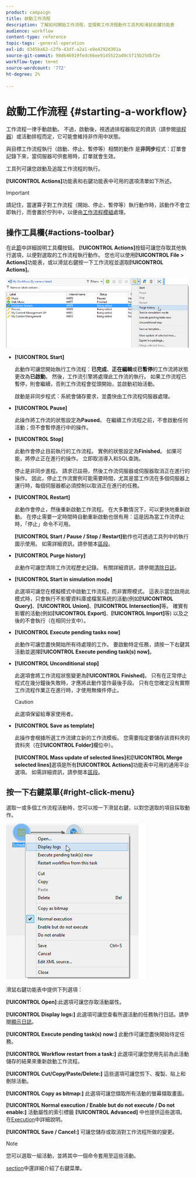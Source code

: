 ```yaml
---
product: campaign
title: 啟動工作流程
description: 了解如何開始工作流程，並探索工作流程動作工具列和滑鼠右鍵功能表
audience: workflow
content-type: reference
topic-tags: -general-operation
exl-id: d345ba62-c2fb-43df-a2a1-e9e4292d301a
source-git-commit: 98d646919fedc66ee9145522ad0c5f15b25dbf2e
workflow-type: tm+mt
source-wordcount: '772'
ht-degree: 2%

---
```


# 啟動工作流程 {#starting-a-workflow}

工作流程一律手動啟動。 不過，啟動後，視透過排程器指定的資訊（請參閱[排程器](../../workflow/using/scheduler.md)）或活動排程而定，它可能會維持非作用中狀態。

與目標工作流程執行（啟動、停止、暫停等）相關的動作 是&#x200B;**非同步**&#x200B;程式：訂單會記錄下來，當伺服器可供套用時，訂單就會生效。

工具列可讓您啟動及追蹤工作流程的執行。

**[!UICONTROL Actions]**&#x200B;功能表和右鍵功能表中可用的選項清單如下所述。

>[!IMPORTANT]
>
>請記住，當運算子對工作流程（開始、停止、暫停等）執行動作時，該動作不會立即執行，而會置於佇列中，以便由[工作流程模組](../../workflow/using/architecture.md)處理。

## 操作工具欄{#actions-toolbar}

在此[節](../../campaign/using/marketing-campaign-deliveries.md#building-the-main-target-in-a-workflow)中詳細說明工具欄按鈕。 **[!UICONTROL Actions]**&#x200B;按鈕可讓您存取其他執行選項，以便對選取的工作流程執行動作。 您也可以使用&#x200B;**[!UICONTROL File > Actions]**&#x200B;功能表，或以滑鼠右鍵按一下工作流程並選取&#x200B;**[!UICONTROL Actions]**。

![](assets/purge_historique.png)

* **[!UICONTROL Start]**

   此動作可讓您開始執行工作流程：**已完成**、**正在編輯**&#x200B;或&#x200B;**已暫停**&#x200B;的工作流將狀態更改為&#x200B;**已啟動**。 然後，工作流引擎將處理此工作流的執行。 如果工作流程已暫停，則會繼續，否則工作流程會從頭開始，並啟動初始活動。

   啟動是非同步程式：系統會儲存要求，並盡快由工作流程伺服器處理。

* **[!UICONTROL Pause]**

   此操作將工作流的狀態設定為&#x200B;**Paused**。 在繼續工作流程之前，不會啟動任何活動；但不會暫停進行中的操作。

* **[!UICONTROL Stop]**

   此動作會停止目前執行的工作流程。 實例的狀態設定為&#x200B;**Finished**。 如果可能，將停止正在進行的操作。 立即取消導入和SQL查詢。

   停止是非同步進程。 請求已註冊，然後工作流伺服器或伺服器取消正在進行的操作。 因此，停止工作流實例可能需要時間，尤其是當工作流在多個伺服器上運行時，每個伺服器都必須控制以取消正在進行的任務。

* **[!UICONTROL Restart]**

   此動作會停止，然後重新啟動工作流程。 在大多數情況下，可以更快地重新啟動。 在停止需要一定時間時自動重新啟動也很有用：這是因為當工作流停止時，「停止」命令不可用。

   **[!UICONTROL Start / Pause / Stop / Restart]**&#x200B;動作也可透過工具列中的執行圖示使用。 如需詳細資訊，請參閱本[區段](../../campaign/using/marketing-campaign-deliveries.md#creating-a-targeting-workflow)。

* **[!UICONTROL Purge history]**

   此動作可讓您清除工作流程歷史記錄。 有關詳細資訊，請參閱[清除日誌](../../workflow/using/monitoring-workflow-execution.md#purging-the-logs)。

* **[!UICONTROL Start in simulation mode]**

   此選項可讓您在模擬模式中啟動工作流程，而非實際模式。 這表示當您啟用此模式時，只會執行不影響資料庫或檔案系統的活動(例如&#x200B;**[!UICONTROL Query]**、**[!UICONTROL Union]**、**[!UICONTROL Intersection]**&#x200B;等。 確實有影響的活動(例如&#x200B;**[!UICONTROL Export]**、**[!UICONTROL Import]**&#x200B;等) 以及之後的不會執行（在相同分支中）。

* **[!UICONTROL Execute pending tasks now]**

   此動作可讓您盡快開始所有待處理的工作。 要啟動特定任務，請按一下右鍵其活動並選擇&#x200B;**[!UICONTROL Execute pending task(s) now]**。

* **[!UICONTROL Unconditional stop]**

   此選項會將工作流程狀態變更為&#x200B;**[!UICONTROL Finished]**。 只有在正常停止程式在幾分鐘後失敗時，才應將此動作當作最後手段。 只有在您確定沒有實際工作流程作業正在進行時，才使用無條件停止。

   >[!CAUTION]
   >
   >此選項保留給專家使用者。

* **[!UICONTROL Save as template]**

   此操作會根據所選工作流建立新的工作流模板。 您需要指定要儲存該資料夾的資料夾（在&#x200B;**[!UICONTROL Folder]**&#x200B;欄位中）。

   **[!UICONTROL Mass update of selected lines]**&#x200B;和&#x200B;**[!UICONTROL Merge selected lines]**&#x200B;選項是所有&#x200B;**[!UICONTROL Actions]**&#x200B;功能表中可用的通用平台選項。 如需詳細資訊，請參閱本[區段](../../platform/using/updating-data.md)。

## 按一下右鍵菜單{#right-click-menu}

選取一或多個工作流程活動時，您可以按一下滑鼠右鍵，以對您選取的項目採取動作。

![](assets/contextual_menu.png)

滑鼠右鍵功能表中提供下列選項：

**[!UICONTROL Open]**:此選項可讓您存取活動屬性。

**[!UICONTROL Display logs:]** 此選項可讓您查看所選活動的任務執行日誌。請參閱[顯示日誌](../../workflow/using/monitoring-workflow-execution.md#displaying-logs)。

**[!UICONTROL Execute pending task(s) now:]** 此動作可讓您盡快開始待定任務。

**[!UICONTROL Workflow restart from a task:]** 此選項可讓您使用先前為此活動儲存的結果來重新啟動工作流程。

**[!UICONTROL Cut/Copy/Paste/Delete:]** 這些選項可讓您剪下、複製、貼上和刪除活動。

**[!UICONTROL Copy as bitmap:]** 此選項可讓您擷取所有活動的螢幕擷取畫面。

**[!UICONTROL Normal execution / Enable but do not execute / Do not enable:]** 活動屬性的索引標籤 **[!UICONTROL Advanced]** 中也提供這些選項。在[Execution](../../workflow/using/advanced-parameters.md#execution)中詳細說明。

**[!UICONTROL Save / Cancel:]** 可讓您儲存或取消對工作流程所做的變更。

>[!NOTE]
>
>您可以選取一組活動，並將其中一個命令套用至這些活動。

[section](../../campaign/using/marketing-campaign-deliveries.md#executing-a-workflow)中還詳細介紹了右鍵菜單。
